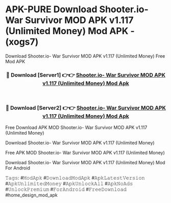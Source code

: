 # APK-PURE Download Shooter.io- War Survivor MOD APK v1.117 (Unlimited Money) Mod APK - (xogs7)
Download Shooter.io- War Survivor MOD APK v1.117 (Unlimited Money) Free Mod APK

<div align="center">
<h3>🔴 Download [Server1] 👉👉 <a href="https://apk-comot.site?title=Shooter.io-_War_Survivor_MOD_APK_v1.117_(Unlimited_Money)">Shooter.io- War Survivor MOD APK v1.117 (Unlimited Money) Mod Apk</a></h3><br>

<h3>🔴 Download [Server2] 👉👉 <a href="https://apk-comot.site?title=Shooter.io-_War_Survivor_MOD_APK_v1.117_(Unlimited_Money)">Shooter.io- War Survivor MOD APK v1.117 (Unlimited Money) Mod Apk</a></h3>
</div>


Free Download APK MOD Shooter.io- War Survivor MOD APK v1.117 (Unlimited Money)

Download Shooter.io- War Survivor MOD APK v1.117 (Unlimited Money) 

Free APK MOD Shooter.io- War Survivor MOD APK v1.117 (Unlimited Money) 

Download Shooter.io- War Survivor MOD APK v1.117 (Unlimited Money) Mod For Android

𝚃𝚊𝚐𝚜: #𝙼𝚘𝚍𝙰𝚙𝚔 #𝙳𝚘𝚠𝚗𝚕𝚘𝚊𝚍𝙼𝚘𝚍𝙰𝚙𝚔 #𝙰𝚙𝚔𝙻𝚊𝚝𝚎𝚜𝚝𝚅𝚎𝚛𝚜𝚒𝚘𝚗 #𝙰𝚙𝚔𝚄𝚗𝚕𝚒𝚖𝚒𝚝𝚎𝚍𝙼𝚘𝚗𝚎𝚢 #𝙰𝚙𝚔𝚄𝚗𝚕𝚘𝚌𝚔𝙰𝚕𝚕 #𝙰𝚙𝚔𝙽𝚘𝙰𝚍𝚜 #𝚄𝚗𝚕𝚘𝚌𝚔𝙿𝚛𝚎𝚖𝚒𝚞𝚖 #𝙵𝚘𝚛𝙰𝚗𝚍𝚛𝚘𝚒𝚍 #𝙵𝚛𝚎𝚎𝙳𝚘𝚠𝚗𝚕𝚘𝚊𝚍 #home_design_mod_apk